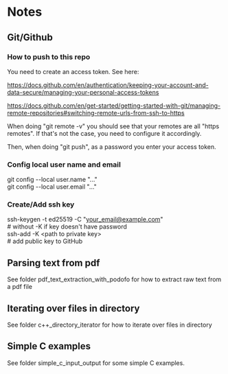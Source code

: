 # Notes

## Git/Github

### How to push to this repo

You need to create an access token. See here:

https://docs.github.com/en/authentication/keeping-your-account-and-data-secure/managing-your-personal-access-tokens

https://docs.github.com/en/get-started/getting-started-with-git/managing-remote-repositories#switching-remote-urls-from-ssh-to-https

When doing "git remote -v" you should see that your remotes are all "https remotes". If that's not the case, you need to configure it accordingly.

Then, when doing "git push", as a password you enter your access token.

### Config local user name and email

git config --local user.name "..."  
git config --local user.email "..."

### Create/Add ssh key

ssh-keygen -t ed25519 -C "your_email@example.com"  
\# without -K if key doesn't have password  
ssh-add -K \<path to private key\>  
\# add public key to GitHub  

## Parsing text from pdf

See folder pdf_text_extraction_with_podofo for how to extract raw text from a pdf file  

## Iterating over files in directory

See folder c++_directory_iterator for how to iterate over files in directory  

## Simple C examples

See folder simple_c_input_output for some simple C examples.
